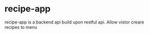 # recipe-app
recipe-app is a backend api build upon restful api. Allow vistor creare recipes to menu
